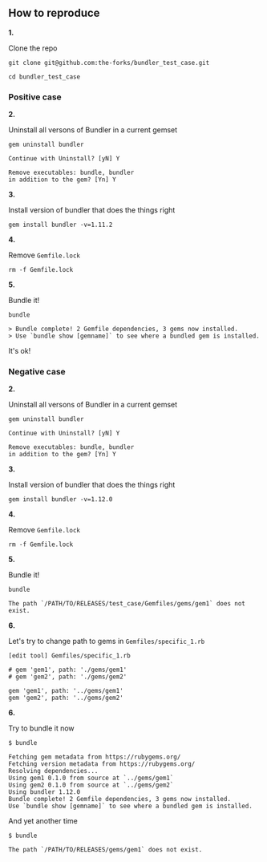 ## How to reproduce

**1.**

Clone the repo

```
git clone git@github.com:the-forks/bundler_test_case.git

cd bundler_test_case
```

### Positive case

**2.**

Uninstall all versons of Bundler in a current gemset

```
gem uninstall bundler

Continue with Uninstall? [yN] Y

Remove executables: bundle, bundler
in addition to the gem? [Yn] Y
```

**3.**

Install version of bundler that does the things right

```
gem install bundler -v=1.11.2
```

**4.**

Remove `Gemfile.lock`

```
rm -f Gemfile.lock
```

**5.**

Bundle it!

```
bundle

> Bundle complete! 2 Gemfile dependencies, 3 gems now installed.
> Use `bundle show [gemname]` to see where a bundled gem is installed.
```

It's ok!

### Negative case

**2.**

Uninstall all versons of Bundler in a current gemset

```
gem uninstall bundler

Continue with Uninstall? [yN] Y

Remove executables: bundle, bundler
in addition to the gem? [Yn] Y
```

**3.**

Install version of bundler that does the things right

```
gem install bundler -v=1.12.0
```

**4.**

Remove `Gemfile.lock`

```
rm -f Gemfile.lock
```

**5.**

Bundle it!

```
bundle

The path `/PATH/TO/RELEASES/test_case/Gemfiles/gems/gem1` does not exist.
```

**6.**

Let's try to change path to gems in `Gemfiles/specific_1.rb`

```
[edit tool] Gemfiles/specific_1.rb
```

```
# gem 'gem1', path: './gems/gem1'
# gem 'gem2', path: './gems/gem2'

gem 'gem1', path: '../gems/gem1'
gem 'gem2', path: '../gems/gem2'
```

**6.**

Try to bundle it now

```
$ bundle

Fetching gem metadata from https://rubygems.org/
Fetching version metadata from https://rubygems.org/
Resolving dependencies...
Using gem1 0.1.0 from source at `../gems/gem1`
Using gem2 0.1.0 from source at `../gems/gem2`
Using bundler 1.12.0
Bundle complete! 2 Gemfile dependencies, 3 gems now installed.
Use `bundle show [gemname]` to see where a bundled gem is installed.
```

And yet another time

```
$ bundle

The path `/PATH/TO/RELEASES/gems/gem1` does not exist.
```
